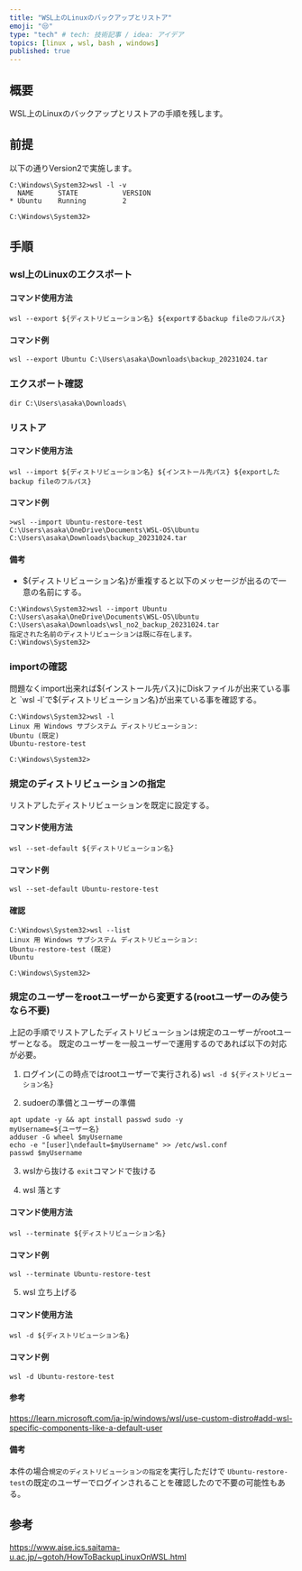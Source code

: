 ```yaml
---
title: "WSL上のLinuxのバックアップとリストア"
emoji: "😒"
type: "tech" # tech: 技術記事 / idea: アイデア
topics: [linux , wsl, bash , windows]
published: true
---
```


## 概要
WSL上のLinuxのバックアップとリストアの手順を残します。

## 前提
以下の通りVersion2で実施します。

```
C:\Windows\System32>wsl -l -v
  NAME      STATE           VERSION
* Ubuntu    Running         2

C:\Windows\System32>
```

## 手順

### wsl上のLinuxのエクスポート

#### コマンド使用方法
`wsl --export ${ディストリビューション名} ${exportするbackup fileのフルパス}`

#### コマンド例
`wsl --export Ubuntu C:\Users\asaka\Downloads\backup_20231024.tar`

### エクスポート確認
`dir C:\Users\asaka\Downloads\`

### リストア

#### コマンド使用方法
`wsl --import ${ディストリビューション名} ${インストール先パス} ${exportしたbackup fileのフルパス}`

#### コマンド例
`>wsl --import Ubuntu-restore-test C:\Users\asaka\OneDrive\Documents\WSL-OS\Ubuntu C:\Users\asaka\Downloads\backup_20231024.tar`

#### 備考
- ${ディストリビューション名}が重複すると以下のメッセージが出るので一意の名前にする。
```
C:\Windows\System32>wsl --import Ubuntu C:\Users\asaka\OneDrive\Documents\WSL-OS\Ubuntu C:\Users\asaka\Downloads\wsl_no2_backup_20231024.tar
指定された名前のディストリビューションは既に存在します。
C:\Windows\System32>
```

### importの確認
問題なくimport出来れば${インストール先パス}にDiskファイルが出来ている事と
`wsl -l`で${ディストリビューション名}が出来ている事を確認する。

```
C:\Windows\System32>wsl -l
Linux 用 Windows サブシステム ディストリビューション:
Ubuntu (既定)
Ubuntu-restore-test

C:\Windows\System32>
```

### 規定のディストリビューションの指定
リストアしたディストリビューションを既定に設定する。

#### コマンド使用方法
`wsl --set-default ${ディストリビューション名}`

#### コマンド例
`wsl --set-default Ubuntu-restore-test`

#### 確認
```
C:\Windows\System32>wsl --list
Linux 用 Windows サブシステム ディストリビューション:
Ubuntu-restore-test (既定)
Ubuntu

C:\Windows\System32>
```

### 規定のユーザーをrootユーザーから変更する(rootユーザーのみ使うなら不要)
上記の手順でリストアしたディストリビューションは規定のユーザーがrootユーザーとなる。
既定のユーザーを一般ユーザーで運用するのであれば以下の対応が必要。

1. ログイン(この時点ではrootユーザーで実行される)
`wsl -d ${ディストリビューション名}`

2. sudoerの準備とユーザーの準備

```
apt update -y && apt install passwd sudo -y
myUsername=${ユーザー名}
adduser -G wheel $myUsername
echo -e "[user]\ndefault=$myUsername" >> /etc/wsl.conf
passwd $myUsername
```

3. wslから抜ける
`exit`コマンドで抜ける

4. wsl 落とす

#### コマンド使用方法
`wsl --terminate ${ディストリビューション名}`

#### コマンド例
`wsl --terminate Ubuntu-restore-test`

5. wsl 立ち上げる

#### コマンド使用方法
`wsl -d ${ディストリビューション名}`

#### コマンド例
`wsl -d Ubuntu-restore-test`

#### 参考
https://learn.microsoft.com/ja-jp/windows/wsl/use-custom-distro#add-wsl-specific-components-like-a-default-user

#### 備考
本件の場合`規定のディストリビューションの指定`を実行しただけで
`Ubuntu-restore-test`の既定のユーザーでログインされることを確認したので不要の可能性もある。

## 参考
https://www.aise.ics.saitama-u.ac.jp/~gotoh/HowToBackupLinuxOnWSL.html